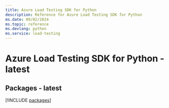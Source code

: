```yaml
---
title: Azure Load Testing SDK for Python
description: Reference for Azure Load Testing SDK for Python
ms.date: 09/02/2024
ms.topic: reference
ms.devlang: python
ms.service: load-testing
---
```

# Azure Load Testing SDK for Python - latest

## Packages - latest
[!INCLUDE [packages](load-testing-index.md)]